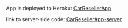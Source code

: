 App is deployed to Heroku: [CarResellerApp](https://car-reseller-client.herokuapp.com/)

link to server-side code: [CarResellerApp-server](https://github.com/RomanBogatikov/car_reseller_app)
